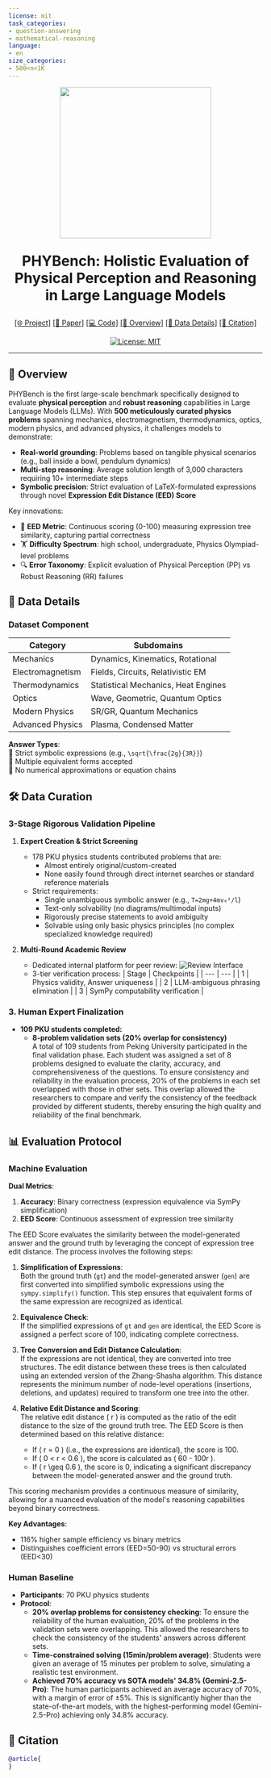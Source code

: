 ```yaml
---
license: mit
task_categories:
- question-answering
- mathematical-reasoning
language:
- en
size_categories:
- 500<n<1K
---
```


<div align="center">
<img src='https://example.com/phybench-logo.png' width=300px> <!-- (Placeholder for actual logo) -->
  
<p align="center" style="font-size:28px"><b>PHYBench: Holistic Evaluation of Physical Perception and Reasoning in Large Language Models</b></p>
<p align="center">
<a href="https://phybench.ai">[🌐 Project]</a>
<a href="https://arxiv.org/abs/XXXX.XXXXX">[📄 Paper]</a>
<a href="https://github.com/PHYBench/PHYBench">[💻 Code]</a>
<a href="#-overview">[🌟 Overview]</a>
<a href="#-data-details">[🔧 Data Details]</a>
<a href="#-citation">[🚩 Citation]</a>
</p>

[![License: MIT](https://img.shields.io/badge/License-MIT-blue.svg)](https://opensource.org/license/mit)

---

</div>

## 🌟 Overview

PHYBench is the first large-scale benchmark specifically designed to evaluate **physical perception** and **robust reasoning** capabilities in Large Language Models (LLMs). With **500 meticulously curated physics problems** spanning mechanics, electromagnetism, thermodynamics, optics, modern physics, and advanced physics, it challenges models to demonstrate:

- **Real-world grounding**: Problems based on tangible physical scenarios (e.g., ball inside a bowl, pendulum dynamics)
- **Multi-step reasoning**: Average solution length of 3,000 characters requiring 10+ intermediate steps
- **Symbolic precision**: Strict evaluation of LaTeX-formulated expressions through novel **Expression Edit Distance (EED) Score**

Key innovations:
- 🎯 **EED Metric**: Continuous scoring (0-100) measuring expression tree similarity, capturing partial correctness
- 🏋️ **Difficulty Spectrum**: high school, undergraduate, Physics Olympiad-level problems
- 🔍 **Error Taxonomy**: Explicit evaluation of Physical Perception (PP) vs Robust Reasoning (RR) failures

## 🔧 Data Details

### Dataset Component
| Category | Subdomains | 
| --- | --- | 
| Mechanics | Dynamics, Kinematics, Rotational | 
| Electromagnetism | Fields, Circuits, Relativistic EM | 
| Thermodynamics | Statistical Mechanics, Heat Engines | 
| Optics | Wave, Geometric, Quantum Optics | 
| Modern Physics | SR/GR, Quantum Mechanics | 
| Advanced Physics | Plasma, Condensed Matter | 


**Answer Types**:  
🔹 Strict symbolic expressions (e.g., `\sqrt{\frac{2g}{3R}}`)  
🔹 Multiple equivalent forms accepted  
🔹 No numerical approximations or equation chains  

## 🛠️ Data Curation

### 3-Stage Rigorous Validation Pipeline

1. **Expert Creation & Strict Screening**  
   - 178 PKU physics students contributed problems that are:
     - Almost entirely original/custom-created
     - None easily found through direct internet searches or standard reference materials
   - Strict requirements:
     - Single unambiguous symbolic answer (e.g., `T=2mg+4mv₀²/l`)
     - Text-only solvability (no diagrams/multimodal inputs)
     - Rigorously precise statements to avoid ambiguity
     - Solvable using only basic physics principles (no complex specialized knowledge required)

2. **Multi-Round Academic Review**  
   - Dedicated internal platform for peer review:
     ![Review Interface](https://example.com/review-platform.png)
   - 3-tier verification process:
     | Stage | Checkpoints | 
      | --- | --- | 
      | 1 | Physics validity, Answer uniqueness | 
      | 2 | LLM-ambiguous phrasing elimination | 
      | 3 | SymPy computability verification | 

### 3. **Human Expert Finalization**  
- **109 PKU students completed:**  
  - **8-problem validation sets (20% overlap for consistency)**  
    A total of 109 students from Peking University participated in the final validation phase. Each student was assigned a set of 8 problems designed to evaluate the clarity, accuracy, and comprehensiveness of the questions. To ensure consistency and reliability in the evaluation process, 20% of the problems in each set overlapped with those in other sets. This overlap allowed the researchers to compare and verify the consistency of the feedback provided by different students, thereby ensuring the high quality and reliability of the final benchmark.

## 📊 Evaluation Protocol

### Machine Evaluation
**Dual Metrics**:  
1. **Accuracy**: Binary correctness (expression equivalence via SymPy simplification)  
2. **EED Score**: Continuous assessment of expression tree similarity

The EED Score evaluates the similarity between the model-generated answer and the ground truth by leveraging the concept of expression tree edit distance. The process involves the following steps:

1. **Simplification of Expressions**:  
   Both the ground truth (`gt`) and the model-generated answer (`gen`) are first converted into simplified symbolic expressions using the `sympy.simplify()` function. This step ensures that equivalent forms of the same expression are recognized as identical.

2. **Equivalence Check**:  
   If the simplified expressions of `gt` and `gen` are identical, the EED Score is assigned a perfect score of 100, indicating complete correctness.

3. **Tree Conversion and Edit Distance Calculation**:  
   If the expressions are not identical, they are converted into tree structures. The edit distance between these trees is then calculated using an extended version of the Zhang-Shasha algorithm. This distance represents the minimum number of node-level operations (insertions, deletions, and updates) required to transform one tree into the other.

4. **Relative Edit Distance and Scoring**:  
   The relative edit distance \( r \) is computed as the ratio of the edit distance to the size of the ground truth tree. The EED Score is then determined based on this relative distance:
   - If \( r = 0 \) (i.e., the expressions are identical), the score is 100.
   - If \( 0 < r < 0.6 \), the score is calculated as \( 60 - 100r \).
   - If \( r \geq 0.6 \), the score is 0, indicating a significant discrepancy between the model-generated answer and the ground truth.

This scoring mechanism provides a continuous measure of similarity, allowing for a nuanced evaluation of the model's reasoning capabilities beyond binary correctness.

**Key Advantages**:  
- 116% higher sample efficiency vs binary metrics  
- Distinguishes coefficient errors (EED=50-90) vs structural errors (EED<30)

### Human Baseline

- **Participants**: 70 PKU physics students  
- **Protocol**:  
  - **20% overlap problems for consistency checking**: To ensure the reliability of the human evaluation, 20% of the problems in the validation sets were overlapping. This allowed the researchers to check the consistency of the students' answers across different sets.  
  - **Time-constrained solving (15min/problem average)**: Students were given an average of 15 minutes per problem to solve, simulating a realistic test environment.  
  - **Achieved 70%  accuracy vs SOTA models' 34.8% (Gemini-2.5-Pro)**: The human participants achieved an average accuracy of 70%, with a margin of error of ±5%. This is significantly higher than the state-of-the-art models, with the highest-performing model (Gemini-2.5-Pro) achieving only 34.8% accuracy.

## 🚩 Citation
```bibtex
@article{
}
